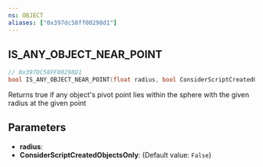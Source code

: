 ```yaml
---
ns: OBJECT
aliases: ["0x397dc58ff00298d1"]
---
```

## IS_ANY_OBJECT_NEAR_POINT

```c
// 0x397DC58FF00298D1
bool IS_ANY_OBJECT_NEAR_POINT(float radius, bool ConsiderScriptCreatedObjectsOnly);
```

Returns true if any object's pivot point lies within the sphere with the given radius at the given point


## Parameters
* **radius**: 
* **ConsiderScriptCreatedObjectsOnly**: (Default value: `False`)
